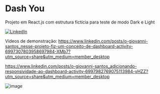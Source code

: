 # Dash You

Projeto em React.js com estrutura fictícia para teste de modo Dark e Light 

[![LinkedIn](https://img.shields.io/badge/-LinkedIn-blue?style=flat-square&logo=linkedin&link=https://www.linkedin.com/in/seu_perfil/)](https://www.linkedin.com/in/seu_perfil/)

Vídeos de demonstração: https://www.linkedin.com/posts/o-giovanni-santos_nesse-projeto-fiz-um-conceito-de-dashboard-activity-6997307803958697984-XMb7?utm_source=share&utm_medium=member_desktop

https://www.linkedin.com/posts/o-giovanni-santos_adicionando-responsividade-ao-dashboard-activity-6997982769075113984-yHZZ?utm_source=share&utm_medium=member_desktop

![image](https://user-images.githubusercontent.com/115193826/233214511-d24a8c77-df47-4aaf-8e24-b62959555810.png)
